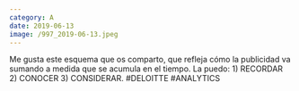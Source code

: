 ```yaml
--- 
category: A 
date: 2019-06-13 
image: /997_2019-06-13.jpeg 
--- 
```


Me gusta este esquema que os comparto, que refleja cómo la publicidad va sumando a medida que se acumula en el tiempo. La puedo: 1) RECORDAR 2) CONOCER 3) CONSIDERAR. #DELOITTE #ANALYTICS